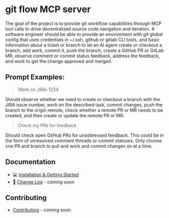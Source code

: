 # git flow MCP server

The goal of the project is to provide git workflow capabilities through MCP tool calls to drive decentralized source
code navigation and iteration. A software engineer should be able to provide an environment with git global config that
uses credentials in ~/.ssh, github or gitlab CLI tools, and basic information about a ticket or branch to let an AI agent
create or checkout a branch, add work, commit it, push the branch, create a GitHub PR or GitLab MR, observe comment or commit
status feedback, address the feedback, and work to get the change approved and merged.

## Prompt Examples:

> Work on JIRA-1234

Should observe whether we need to create or checkout a branch with the JIRA issue number, work on the described task,
commit changes, push the branch to the origin remote, check whether a remote PR or MR needs to be created, and then
create or update the remote PR or MR.

> Check my PRs for feedback

Should check open GitHub PRs for unaddressed feedback. This could be in the form of unresolved comment threads or
commit statuses. Only choose one PR and branch to pull and work and commit changes on at a time.

## Documentation

- 💻 [Installation & Getting Started](docs/installation.md)
- 📝 [Change Log](CHANGELOG.md) - coming soon

## Contributing

- [Contributing](.github/CONTRIBUTING.md) - coming soon
